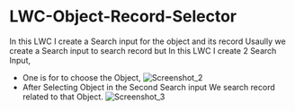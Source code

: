 # LWC-Object-Record-Selector
In this LWC I create a Search input for the object and its record
Usaully we create a Search input to search record but In this LWC I create 2 Search Input,
 - One is for to choose the Object,
   ![Screenshot_2](https://github.com/user-attachments/assets/3516fb97-4c9b-4f6c-8074-51a6c4c9c4d2)
 - After Selecting Object in the Second Search input We search record related to that Object.
   ![Screenshot_3](https://github.com/user-attachments/assets/aca4808b-95ae-4ab3-8f51-37e951403182)
